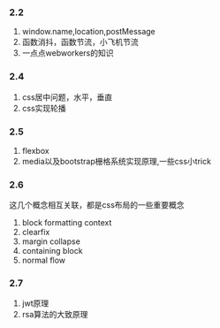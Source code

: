 ### 2.2
1. window.name,location,postMessage
2. 函数消抖，函数节流，小飞机节流
3. 一点点webworkers的知识

### 2.4
1. css居中问题，水平，垂直
2. css实现轮播

### 2.5
1. flexbox
2. media以及bootstrap栅格系统实现原理,一些css小trick

### 2.6
这几个概念相互关联，都是css布局的一些重要概念
1. block formatting context
2. clearfix
3. margin collapse
4. containing block
5. normal flow

### 2.7
1. jwt原理
2. rsa算法的大致原理
